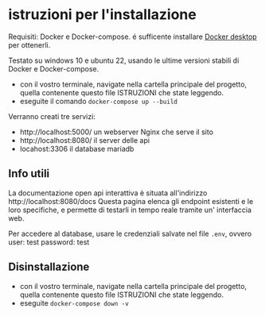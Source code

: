 # istruzioni per l'installazione

Requisiti: Docker e Docker-compose.
é sufficente installare [Docker desktop](https://docs.docker.com/get-docker/)
per ottenerli.

Testato su windows 10 e ubuntu 22, usando le ultime versioni stabili di Docker e Docker-compose.

- con il vostro terminale, navigate nella cartella principale del progetto,
  quella contenente questo file ISTRUZIONI che state leggendo.
- eseguite il comando `docker-compose up --build`

Verranno creati tre servizi:

- http://localhost:5000/ un webserver Nginx che serve il sito
- http://localhost:8080/ il server delle api
- locahost:3306 il database mariadb


## Info utili

La documentazione open api interattiva è situata all'indirizzo
http://localhost:8080/docs 
Questa pagina elenca gli endpoint esistenti e le loro specifiche, e permette
di testarli in tempo reale tramite un' interfaccia web.

Per accedere al database, usare le credenziali salvate nel file `.env`, ovvero
user: test password: test

## Disinstallazione

- con il vostro terminale, navigate nella cartella principale del progetto,
  quella contenente questo file ISTRUZIONI che state leggendo.
- eseguite `docker-compose down -v`


